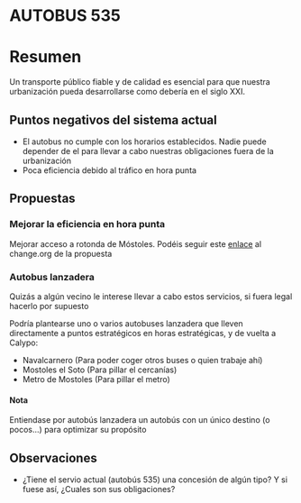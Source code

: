 # AUTOBUS 535

# Resumen
Un transporte público fiable y de calidad es esencial para que nuestra urbanización pueda desarrollarse como debería en el siglo XXI.

## Puntos negativos del sistema actual
- El autobus no cumple con los horarios establecidos. Nadie puede depender de el para llevar a cabo nuestras obligaciones fuera de la urbanización
- Poca eficiencia debido al tráfico en hora punta

## Propuestas
### Mejorar la eficiencia en hora punta
Mejorar acceso a rotonda de Móstoles. Podéis seguir este [enlace][change.org rotonda mostoles] al change.org de la propuesta

### Autobus lanzadera
Quizás a algún vecino le interese llevar a cabo estos servicios, si fuera legal hacerlo por supuesto

Podría plantearse uno o varios autobuses lanzadera que lleven directamente a puntos estratégicos en horas estratégicas, y de vuelta a Calypo:
- Navalcarnero (Para poder coger otros buses o quien trabaje ahí)
- Mostoles el Soto (Para pillar el cercanías)
- Metro de Mostoles (Para pillar el metro)

#### Nota
Entiendase por autobús lanzadera un autobús con un único destino (o pocos...) para optimizar su propósito

## Observaciones
- ¿Tiene el servio actual (autobús 535) una concesión de algún tipo? Y si fuese así, ¿Cuales son sus obligaciones?

[change.org rotonda mostoles]: https://www.change.org/p/fomento-y-alcaldesas-de-arroyomolinos-y-de-m%C3%B3stoles-fin-de-los-atascos-entrada-mostoles-arroyomolinos-por-via-acceso-con-rotonda-av-portugal?recruiter=934074357&utm_source=share_petition&utm_campaign=petition_show&utm_medium=whatsapp&recruited_by_id=15dab5c0-27f0-11e9-b526-e576c68f3559
